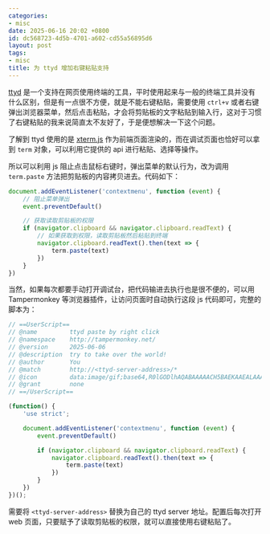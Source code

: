```yaml
---
categories:
- misc
date: 2025-06-16 20:02 +0800
id: dc568723-4d5b-4701-a602-cd55a56895d6
layout: post
tags:
- misc
title: 为 ttyd 增加右键粘贴支持
---
```


[ttyd](https://github.com/tsl0922/ttyd) 是一个支持在网页使用终端的工具，平时使用起来与一般的终端工具并没有什么区别，但是有一点很不方便，就是不能右键粘贴，需要使用 `ctrl+v` 或者右键弹出浏览器菜单，然后点击粘贴，才会将剪贴板的文字粘贴到输入行，这对于习惯了右键粘贴的我来说简直太不友好了，于是便想解决一下这个问题。

了解到 ttyd 使用的是 [xterm.js](https://xtermjs.org/) 作为前端页面渲染的，而在调试页面也恰好可以拿到 `term` 对象，可以利用它提供的 api 进行粘贴、选择等操作。

所以可以利用 js 阻止点击鼠标右键时，弹出菜单的默认行为，改为调用 `term.paste` 方法把剪贴板的内容拷贝进去。代码如下：

```javascript
document.addEventListener('contextmenu', function (event) {
    // 阻止菜单弹出
    event.preventDefault()

    // 获取读取剪贴板的权限
    if (navigator.clipboard && navigator.clipboard.readText) {
        // 如果获取到权限，读取剪贴板然后粘贴到终端
        navigator.clipboard.readText().then(text => {
            term.paste(text)
        })
    }
})
```

当然，如果每次都要手动打开调试台，把代码输进去执行也是很不便的，可以用 Tampermonkey 等浏览器插件，让访问页面时自动执行这段 js 代码即可，完整的脚本为：

```javascript
// ==UserScript==
// @name         ttyd paste by right click
// @namespace    http://tampermonkey.net/
// @version      2025-06-06
// @description  try to take over the world!
// @author       You
// @match        http://<ttyd-server-address>/*
// @icon         data:image/gif;base64,R0lGODlhAQABAAAAACH5BAEKAAEALAAAAAABAAEAAAICTAEAOw==
// @grant        none
// ==/UserScript==

(function() {
    'use strict';

    document.addEventListener('contextmenu', function (event) {
        event.preventDefault()

        if (navigator.clipboard && navigator.clipboard.readText) {
            navigator.clipboard.readText().then(text => {
                term.paste(text)
            })
        }
    })
})();
```

需要将 `<ttyd-server-address>` 替换为自己的 ttyd server 地址。配置后每次打开 web 页面，只要赋予了读取剪贴板的权限，就可以直接使用右键粘贴了。